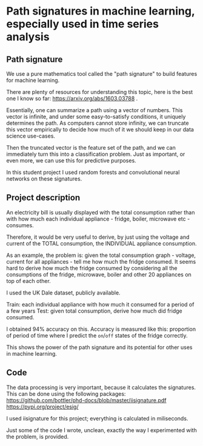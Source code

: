 # Path signatures in machine learning, especially used in time series analysis

## Path signature

We use a pure mathematics tool called the "path signature" to build features for machine learning. 

There are plenty of resources for understanding this topic, here is the best one I know so far: https://arxiv.org/abs/1603.03788 .

Essentially, one can summarize a path using a vector of numbers. This vector is infinite, and under some easy-to-satisfy conditions, it uniquely determines the path. As computers cannot store infinity, we can truncate this vector empirically to decide how much of it we should keep in our data science use-cases. 

Then the truncated vector is the feature set of the path, and we can immediately turn this into a classification problem. Just as important, or even more, we can use this for predictive purposes. 

In this student project I used random forests and convolutional neural networks on these signatures.

## Project description

An electricity bill is usually displayed with the total consumption rather than with how much each individual appliance - fridge, boiler, microwave etc - consumes.

Therefore, it would be very useful to derive, by just using the voltage and current of the TOTAL consumption, the INDIVIDUAL appliance consumption.

As an example, the problem is: given the total consumption graph - voltage, current for all appliances - tell me how much the fridge consumed. It seems hard to derive how much the fridge consumed by considering all the consumptions of the fridge, microwave, boiler and other 20 appliances on top of each other.

I used the UK Dale dataset, publicly available.

Train: each individual appliance with how much it consumed for a period of a few years
Test:  given total consumption, derive how much did fridge consumed.

I obtained 94% accuracy on this. Accuracy is measured like this: proportion of period of time where I predict the `on`/`off` states of the fridge correctly.

This shows the power of the path signature and its potential for other uses in machine learning.  

## Code

The data processing is very important, because it calculates the signatures. This can be done using the following packages:
https://github.com/bottler/phd-docs/blob/master/iisignature.pdf
https://pypi.org/project/esig/

I used iisignature for this project; everything is calculated in miliseconds.

Just some of the code I wrote, unclean, exactly the way I experimented with the problem, is provided. 
